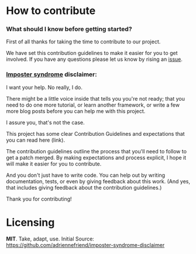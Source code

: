 # How to contribute

### What should I know before getting started?
First of all thanks for taking the time to contribute to our project.

We have set this contribution guidelines to make it easier for you to get involved. If you have any questions please let us know by rising an [issue](https://github.com/numfocus/getting-started-with-open-source/issues).

### [Imposter syndrome](https://en.wikipedia.org/wiki/Impostor_syndrome) disclaimer:

I want your help. No really, I do.

There might be a little voice inside that tells you you're not ready; that you need to do one more tutorial, or learn another framework, or write a few more blog posts before you can help me with this project.

I assure you, that's not the case.

This project has some clear Contribution Guidelines and expectations that you can read here (link).

The contribution guidelines outline the process that you'll need to follow to get a patch merged. By making expectations and process explicit, I hope it will make it easier for you to contribute.

And you don't just have to write code. You can help out by writing documentation, tests, or even by giving feedback about this work. (And yes, that includes giving feedback about the contribution guidelines.)

Thank you for contributing!

# Licensing

**MIT**. Take, adapt, use.  Initial Source: https://github.com/adriennefriend/imposter-syndrome-disclaimer
